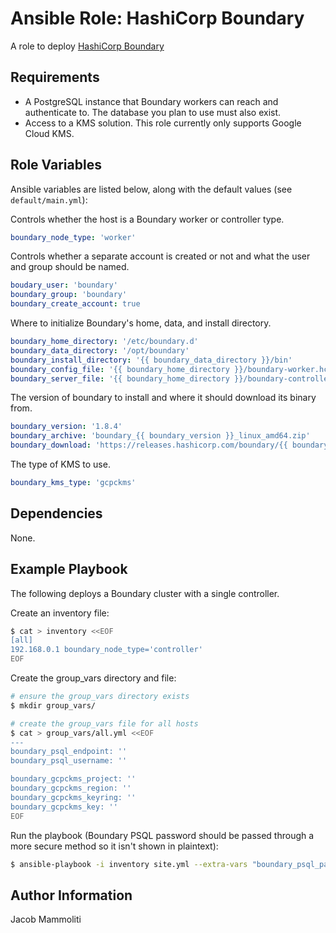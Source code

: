 Ansible Role: HashiCorp Boundary
=========

A role to deploy [HashiCorp Boundary](https://www.boundaryproject.io/)

Requirements
------------

- A PostgreSQL instance that Boundary workers can reach and authenticate to. The database you plan to use must also exist.
- Access to a KMS solution. This role currently only supports Google Cloud KMS.

Role Variables
--------------

Ansible variables are listed below, along with the default values (see `default/main.yml`):

Controls whether the host is a Boundary worker or controller type.

```YAML
boundary_node_type: 'worker'
```

Controls whether a separate account is created or not and what the user and group should be named.

```YAML
boudary_user: 'boundary'
boundary_group: 'boundary'
boundary_create_account: true
```

Where to initialize Boundary's home, data, and install directory.

```YAML
boundary_home_directory: '/etc/boundary.d'
boundary_data_directory: '/opt/boundary'
boundary_install_directory: '{{ boundary_data_directory }}/bin'
boundary_config_file: '{{ boundary_home_directory }}/boundary-worker.hcl'
boundary_server_file: '{{ boundary_home_directory }}/boundary-controller.hcl'
```

The version of boundary to install and where it should download its binary from.

```YAML
boundary_version: '1.8.4'
boundary_archive: 'boundary_{{ boundary_version }}_linux_amd64.zip'
boundary_download: 'https://releases.hashicorp.com/boundary/{{ boundary_version }}/{{ boundary_archive }}'
```

The type of KMS to use.

```YAML
boundary_kms_type: 'gcpckms'
```

Dependencies
------------

None.

Example Playbook
----------------
The following deploys a Boundary cluster with a single controller.

Create an inventory file:
```bash
$ cat > inventory <<EOF
[all]
192.168.0.1 boundary_node_type='controller'
EOF
```

Create the group_vars directory and file:
```bash
# ensure the group_vars directory exists
$ mkdir group_vars/

# create the group_vars file for all hosts
$ cat > group_vars/all.yml <<EOF
---
boundary_psql_endpoint: ''
boundary_psql_username: ''

boundary_gcpckms_project: ''
boundary_gcpckms_region: ''
boundary_gcpckms_keyring: ''
boundary_gcpckms_key: ''
EOF
```

Run the playbook (Boundary PSQL password should be passed through a more secure method so it isn't shown in plaintext):
```bash
$ ansible-playbook -i inventory site.yml --extra-vars "boundary_psql_password=''"
```

Author Information
------------------

Jacob Mammoliti